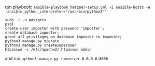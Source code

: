 run playbook: `ansible-playbook hetzner-setup.yml -i ansible-hosts -e 'ansible_python_interpreter="/usr/bin/python3"'`
```
sudo -i -u postgres
psql
create user imposter with password 'imposter';
create database imposter;
grant all privileges on database imposter to imposter;
python3 manage.py migrate
python3 manage.py createsuperuser 
htpasswd -c /etc/apache2/.htpasswd admin
```

and run `python3 manage.py runserver 0.0.0.0:8000`

